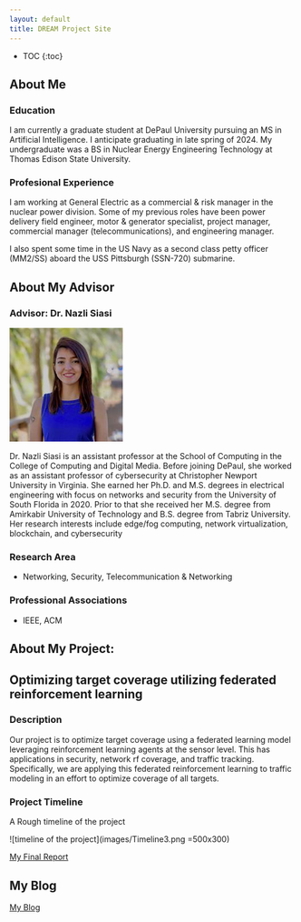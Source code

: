 ```yaml
---
layout: default
title: DREAM Project Site
---
```


* TOC
{:toc}

## About Me

### Education

I am currently a graduate student at DePaul University pursuing an MS in Artificial Intelligence. I anticipate graduating in late spring of 2024. My undergraduate was a BS in Nuclear Energy Engineering Technology at Thomas Edison State University. 

### Profesional Experience 

I am working at General Electric as a commercial & risk manager in the nuclear power division. Some of my previous roles have been power delivery field engineer, motor & generator specialist, project manager, commercial manager (telecommunications), and engineering manager.

I also spent some time in the US Navy as a second class petty officer (MM2/SS) aboard the USS Pittsburgh (SSN-720) submarine. 



## About My Advisor
### Advisor: Dr. Nazli Siasi
![advisor headshot](images/NS_headshot.jpg)

Dr. Nazli Siasi is an assistant professor at the School of Computing in the College of Computing and Digital Media. Before joining DePaul, she worked as an assistant professor of cybersecurity at Christopher Newport University in Virginia. She earned her Ph.D. and M.S. degrees in electrical engineering with focus on networks and security from the University of South Florida in 2020. Prior to that she received her M.S. degree from Amirkabir University of Technology and B.S. degree from Tabriz University. Her research interests include edge/fog computing, network virtualization, blockchain, and cybersecurity

### Research Area

  * Networking, Security, Telecommunication & Networking

### Professional Associations

  * IEEE, ACM

## About My Project:  

## Optimizing target coverage utilizing federated reinforcement learning

### Description
Our project is to optimize target coverage using a federated learning model leveraging reinforcement learning agents at the sensor level. This has applications in security, network rf coverage, and traffic tracking. Specifically, we are applying this federated reinforcement learning to traffic modeling in an effort to optimize coverage of all targets.


### Project Timeline

A Rough timeline of the project

![timeline of the project](images/Timeline3.png =500x300)

[My Final Report](files/finalreport.pdf)

## My Blog

[My Blog](blog.html)
